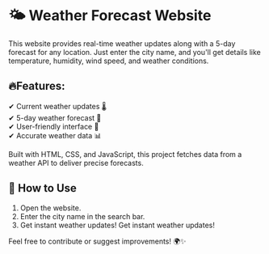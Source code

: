 # 🌤 Weather Forecast Website
This website provides real-time weather updates along with a 5-day forecast for any location. Just enter the city name, and you'll get details like temperature, humidity, wind speed, and weather conditions.

## 🔥Features:
✔ Current weather updates 🌡️ <br>
✔  5-day weather forecast 📅 <br>
✔  User-friendly interface 🎨 <br>
✔  Accurate weather data 📊 <br>

Built with HTML, CSS, and JavaScript, this project fetches data from a weather API to deliver precise forecasts.

## 🚀 How to Use
1. Open the website.
2. Enter the city name in the search bar.
3. Get instant weather updates!
Get instant weather updates!

Feel free to contribute or suggest improvements! 🌍✨
